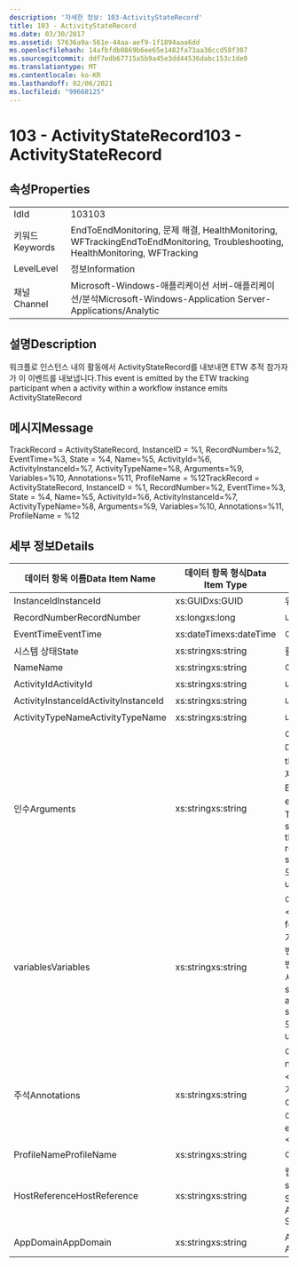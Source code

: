 ```yaml
---
description: '자세한 정보: 103-ActivityStateRecord'
title: 103 - ActivityStateRecord
ms.date: 03/30/2017
ms.assetid: 57636a9a-561e-44aa-aef9-1f1894aaa6dd
ms.openlocfilehash: 14afbfdb0869b6ee65e1482fa73aa36ccd58f307
ms.sourcegitcommit: ddf7edb67715a5b9a45e3dd44536dabc153c1de0
ms.translationtype: MT
ms.contentlocale: ko-KR
ms.lasthandoff: 02/06/2021
ms.locfileid: "99668125"
---
```

# <a name="103---activitystaterecord"></a><span data-ttu-id="45b9b-103">103 - ActivityStateRecord</span><span class="sxs-lookup"><span data-stu-id="45b9b-103">103 - ActivityStateRecord</span></span>

## <a name="properties"></a><span data-ttu-id="45b9b-104">속성</span><span class="sxs-lookup"><span data-stu-id="45b9b-104">Properties</span></span>  
  
|||  
|-|-|  
|<span data-ttu-id="45b9b-105">Id</span><span class="sxs-lookup"><span data-stu-id="45b9b-105">Id</span></span>|<span data-ttu-id="45b9b-106">103</span><span class="sxs-lookup"><span data-stu-id="45b9b-106">103</span></span>|  
|<span data-ttu-id="45b9b-107">키워드</span><span class="sxs-lookup"><span data-stu-id="45b9b-107">Keywords</span></span>|<span data-ttu-id="45b9b-108">EndToEndMonitoring, 문제 해결, HealthMonitoring, WFTracking</span><span class="sxs-lookup"><span data-stu-id="45b9b-108">EndToEndMonitoring, Troubleshooting, HealthMonitoring, WFTracking</span></span>|  
|<span data-ttu-id="45b9b-109">Level</span><span class="sxs-lookup"><span data-stu-id="45b9b-109">Level</span></span>|<span data-ttu-id="45b9b-110">정보</span><span class="sxs-lookup"><span data-stu-id="45b9b-110">Information</span></span>|  
|<span data-ttu-id="45b9b-111">채널</span><span class="sxs-lookup"><span data-stu-id="45b9b-111">Channel</span></span>|<span data-ttu-id="45b9b-112">Microsoft-Windows-애플리케이션 서버-애플리케이션/분석</span><span class="sxs-lookup"><span data-stu-id="45b9b-112">Microsoft-Windows-Application Server-Applications/Analytic</span></span>|  
  
## <a name="description"></a><span data-ttu-id="45b9b-113">설명</span><span class="sxs-lookup"><span data-stu-id="45b9b-113">Description</span></span>  

 <span data-ttu-id="45b9b-114">워크플로 인스턴스 내의 활동에서 ActivityStateRecord를 내보내면 ETW 추적 참가자가 이 이벤트를 내보냅니다.</span><span class="sxs-lookup"><span data-stu-id="45b9b-114">This event is emitted by the ETW tracking participant when a activity within a workflow instance emits ActivityStateRecord</span></span>  
  
## <a name="message"></a><span data-ttu-id="45b9b-115">메시지</span><span class="sxs-lookup"><span data-stu-id="45b9b-115">Message</span></span>  

 <span data-ttu-id="45b9b-116">TrackRecord = ActivityStateRecord, InstanceID = %1, RecordNumber=%2, EventTime=%3, State = %4, Name=%5, ActivityId=%6, ActivityInstanceId=%7, ActivityTypeName=%8, Arguments=%9, Variables=%10, Annotations=%11, ProfileName = %12</span><span class="sxs-lookup"><span data-stu-id="45b9b-116">TrackRecord = ActivityStateRecord, InstanceID = %1, RecordNumber=%2, EventTime=%3, State = %4, Name=%5, ActivityId=%6, ActivityInstanceId=%7, ActivityTypeName=%8, Arguments=%9, Variables=%10, Annotations=%11, ProfileName = %12</span></span>  
  
## <a name="details"></a><span data-ttu-id="45b9b-117">세부 정보</span><span class="sxs-lookup"><span data-stu-id="45b9b-117">Details</span></span>  
  
|<span data-ttu-id="45b9b-118">데이터 항목 이름</span><span class="sxs-lookup"><span data-stu-id="45b9b-118">Data Item Name</span></span>|<span data-ttu-id="45b9b-119">데이터 항목 형식</span><span class="sxs-lookup"><span data-stu-id="45b9b-119">Data Item Type</span></span>|<span data-ttu-id="45b9b-120">설명</span><span class="sxs-lookup"><span data-stu-id="45b9b-120">Description</span></span>|  
|--------------------|--------------------|-----------------|  
|<span data-ttu-id="45b9b-121">InstanceId</span><span class="sxs-lookup"><span data-stu-id="45b9b-121">InstanceId</span></span>|<span data-ttu-id="45b9b-122">xs:GUID</span><span class="sxs-lookup"><span data-stu-id="45b9b-122">xs:GUID</span></span>|<span data-ttu-id="45b9b-123">워크플로의 인스턴스 ID</span><span class="sxs-lookup"><span data-stu-id="45b9b-123">The instance id for the workflow</span></span>|  
|<span data-ttu-id="45b9b-124">RecordNumber</span><span class="sxs-lookup"><span data-stu-id="45b9b-124">RecordNumber</span></span>|<span data-ttu-id="45b9b-125">xs:long</span><span class="sxs-lookup"><span data-stu-id="45b9b-125">xs:long</span></span>|<span data-ttu-id="45b9b-126">내보낸 레코드의 시퀀스 번호</span><span class="sxs-lookup"><span data-stu-id="45b9b-126">The sequence number of the emitted record</span></span>|  
|<span data-ttu-id="45b9b-127">EventTime</span><span class="sxs-lookup"><span data-stu-id="45b9b-127">EventTime</span></span>|<span data-ttu-id="45b9b-128">xs:dateTime</span><span class="sxs-lookup"><span data-stu-id="45b9b-128">xs:dateTime</span></span>|<span data-ttu-id="45b9b-129">이벤트를 내보낸 시간(UTC)</span><span class="sxs-lookup"><span data-stu-id="45b9b-129">The time in UTC when the event was emitted</span></span>|  
|<span data-ttu-id="45b9b-130">시스템 상태</span><span class="sxs-lookup"><span data-stu-id="45b9b-130">State</span></span>|<span data-ttu-id="45b9b-131">xs:string</span><span class="sxs-lookup"><span data-stu-id="45b9b-131">xs:string</span></span>|<span data-ttu-id="45b9b-132">활동의 상태</span><span class="sxs-lookup"><span data-stu-id="45b9b-132">The state of the activity</span></span>|  
|<span data-ttu-id="45b9b-133">Name</span><span class="sxs-lookup"><span data-stu-id="45b9b-133">Name</span></span>|<span data-ttu-id="45b9b-134">xs:string</span><span class="sxs-lookup"><span data-stu-id="45b9b-134">xs:string</span></span>|<span data-ttu-id="45b9b-135">이벤트를 내보낸 활동의 표시 이름</span><span class="sxs-lookup"><span data-stu-id="45b9b-135">The display name of the activity that emitted the event</span></span>|  
|<span data-ttu-id="45b9b-136">ActivityId</span><span class="sxs-lookup"><span data-stu-id="45b9b-136">ActivityId</span></span>|<span data-ttu-id="45b9b-137">xs:string</span><span class="sxs-lookup"><span data-stu-id="45b9b-137">xs:string</span></span>|<span data-ttu-id="45b9b-138">내보내는 활동의 활동 ID</span><span class="sxs-lookup"><span data-stu-id="45b9b-138">The activity id of the emitting activity</span></span>|  
|<span data-ttu-id="45b9b-139">ActivityInstanceId</span><span class="sxs-lookup"><span data-stu-id="45b9b-139">ActivityInstanceId</span></span>|<span data-ttu-id="45b9b-140">xs:string</span><span class="sxs-lookup"><span data-stu-id="45b9b-140">xs:string</span></span>|<span data-ttu-id="45b9b-141">내보내는 활동의 활동 인스턴스 ID</span><span class="sxs-lookup"><span data-stu-id="45b9b-141">The activity instance id of the emitting activity</span></span>|  
|<span data-ttu-id="45b9b-142">ActivityTypeName</span><span class="sxs-lookup"><span data-stu-id="45b9b-142">ActivityTypeName</span></span>|<span data-ttu-id="45b9b-143">xs:string</span><span class="sxs-lookup"><span data-stu-id="45b9b-143">xs:string</span></span>|<span data-ttu-id="45b9b-144">내보내는 활동의 형식 이름</span><span class="sxs-lookup"><span data-stu-id="45b9b-144">The type name of the emitting activity</span></span>|  
|<span data-ttu-id="45b9b-145">인수</span><span class="sxs-lookup"><span data-stu-id="45b9b-145">Arguments</span></span>|<span data-ttu-id="45b9b-146">xs:string</span><span class="sxs-lookup"><span data-stu-id="45b9b-146">xs:string</span></span>|<span data-ttu-id="45b9b-147">이 이벤트와 함께 추적된 인수입니다.</span><span class="sxs-lookup"><span data-stu-id="45b9b-147">The arguments that were tracked with this event.</span></span>  <span data-ttu-id="45b9b-148">값은 xml 요소에 argumentValue 형식으로 저장 됩니다 \<items> \< item  name = "argumentName" type="System.String"> \</item> \</items> .</span><span class="sxs-lookup"><span data-stu-id="45b9b-148">The values are stored in an xml element in the format \<items>\< item  name = "argumentName" type="System.String">argumentValue\</item>\</items>.</span></span>  <span data-ttu-id="45b9b-149">추적 된 인수가 없으면 문자열에가 포함 \<items/> 됩니다.</span><span class="sxs-lookup"><span data-stu-id="45b9b-149">If no arguments were tracked then the string contains \<items/>.</span></span> <span data-ttu-id="45b9b-150">ETW 이벤트 크기는 ETW 버퍼 크기 또는 ETW 이벤트의 최대 페이로드에 따라 제한됩니다.</span><span class="sxs-lookup"><span data-stu-id="45b9b-150">The ETW event size is limited by the ETW buffer size or the max payload for an ETW event.</span></span> <span data-ttu-id="45b9b-151">이벤트 크기가 ETW 제한을 초과 하면 주석을 삭제 하 고 주석 값을 ...로 대체 하 여 이벤트를 자릅니다. \<items> \</items>  다음 형식은 ToString ()에서 반환 된 값으로 저장 됩니다. string, char, bool, int, short, long, uint, ushort, ulong, system.string, float, double, system.string, system.string, System.web.</span><span class="sxs-lookup"><span data-stu-id="45b9b-151">If the size of the event exceeds the ETW limits, then the event is truncated by dropping the annotations and replacing the annotation value with \<items>...\</items>.  The following types are stored as their value as returned by ToString(); string,char,bool,int,short,long,uint,ushort,ulong,System.Single,float,double,System.Guid,System.DateTimeOffset,System.DateTime.</span></span>  <span data-ttu-id="45b9b-152">모든 다른 형식은 System.Runtime.Serialization.NetDataContractSerializer를 사용하여 serialize됩니다.</span><span class="sxs-lookup"><span data-stu-id="45b9b-152">All other types are serialized using System.Runtime.Serialization.NetDataContractSerializer.</span></span>|  
|<span data-ttu-id="45b9b-153">variables</span><span class="sxs-lookup"><span data-stu-id="45b9b-153">Variables</span></span>|<span data-ttu-id="45b9b-154">xs:string</span><span class="sxs-lookup"><span data-stu-id="45b9b-154">xs:string</span></span>|<span data-ttu-id="45b9b-155">이 이벤트와 함께 추적된 변수입니다.</span><span class="sxs-lookup"><span data-stu-id="45b9b-155">The variables that were tracked with this event.</span></span>  <span data-ttu-id="45b9b-156">값은 xml 요소에 variableValue 형식으로 저장 됩니다 \<items> \< item  name = "variableName" type="System.String"> \</item> \</items> .</span><span class="sxs-lookup"><span data-stu-id="45b9b-156">The values are stored in an xml element in the format \<items>\< item  name = "variableName" type="System.String">variableValue\</item>\</items>.</span></span>  <span data-ttu-id="45b9b-157">추적 된 변수가 없으면 문자열에가 포함 \<items/> 됩니다.</span><span class="sxs-lookup"><span data-stu-id="45b9b-157">If no variables were tracked then the string contains \<items/>.</span></span> <span data-ttu-id="45b9b-158">ETW 이벤트 크기는 ETW 버퍼 크기 또는 ETW 이벤트의 최대 페이로드에 따라 제한됩니다.</span><span class="sxs-lookup"><span data-stu-id="45b9b-158">The ETW event size is limited by the ETW buffer size or the max payload for an ETW event.</span></span> <span data-ttu-id="45b9b-159">이벤트 크기가 ETW 제한을 초과 하면 주석을 삭제 하 고 변수 값을 ...로 대체 하 여 이벤트를 자릅니다. \<items> \</items>  다음 형식은 ToString ()에서 반환 된 값으로 저장 됩니다. string, char, bool, int, short, long, uint, ushort, ulong, system.string, float, double, system.string, system.string, System.web.</span><span class="sxs-lookup"><span data-stu-id="45b9b-159">If the size of the event exceeds the ETW limits, then the event is truncated by dropping the annotations and replacing the variables value with \<items>...\</items>.  The following types are stored as their value as returned by ToString(); string,char,bool,int,short,long,uint,ushort,ulong,System.Single,float,double,System.Guid,System.DateTimeOffset,System.DateTime.</span></span>  <span data-ttu-id="45b9b-160">모든 다른 형식은 System.Runtime.Serialization.NetDataContractSerializer를 사용하여 serialize됩니다.</span><span class="sxs-lookup"><span data-stu-id="45b9b-160">All other types are serialized using System.Runtime.Serialization.NetDataContractSerializer.</span></span>|  
|<span data-ttu-id="45b9b-161">주석</span><span class="sxs-lookup"><span data-stu-id="45b9b-161">Annotations</span></span>|<span data-ttu-id="45b9b-162">xs:string</span><span class="sxs-lookup"><span data-stu-id="45b9b-162">xs:string</span></span>|<span data-ttu-id="45b9b-163">이 이벤트에 추가된 주석입니다.</span><span class="sxs-lookup"><span data-stu-id="45b9b-163">The annotations that were added to this event.</span></span>  <span data-ttu-id="45b9b-164">값은 xml 요소에 a 형식으로 저장 됩니다 \<items> \< item  name = "annotationName" type="System.String"> \</item> \</items> .</span><span class="sxs-lookup"><span data-stu-id="45b9b-164">The values are stored in an xml element in the format \<items>\< item  name = "annotationName" type="System.String">annotationValue\</item>\</items>.</span></span>  <span data-ttu-id="45b9b-165">주석을 지정 하지 않으면 문자열에가 포함 \<items/> 됩니다.</span><span class="sxs-lookup"><span data-stu-id="45b9b-165">If no annotations are specified then the string contains \<items/>.</span></span> <span data-ttu-id="45b9b-166">ETW 이벤트 크기는 ETW 버퍼 크기 또는 ETW 이벤트의 최대 페이로드에 따라 제한됩니다.</span><span class="sxs-lookup"><span data-stu-id="45b9b-166">The ETW event size is limited by the ETW buffer size or the max payload for an ETW event.</span></span> <span data-ttu-id="45b9b-167">이벤트 크기가 ETW 제한을 초과 하면 주석을 삭제 하 고 주석 값을 ...로 대체 하 여 이벤트를 자릅니다. \<items> \</items></span><span class="sxs-lookup"><span data-stu-id="45b9b-167">If the size of the event exceeds the ETW limits, then the event is truncated by dropping the annotations and replacing the annotation value with \<items>...\</items>.</span></span>|  
|<span data-ttu-id="45b9b-168">ProfileName</span><span class="sxs-lookup"><span data-stu-id="45b9b-168">ProfileName</span></span>|<span data-ttu-id="45b9b-169">xs:string</span><span class="sxs-lookup"><span data-stu-id="45b9b-169">xs:string</span></span>|<span data-ttu-id="45b9b-170">이 이벤트를 내보낸 이름 또는 추적 프로필</span><span class="sxs-lookup"><span data-stu-id="45b9b-170">The name or the tracking profile that resulted in this event being emitted</span></span>|  
|<span data-ttu-id="45b9b-171">HostReference</span><span class="sxs-lookup"><span data-stu-id="45b9b-171">HostReference</span></span>|<span data-ttu-id="45b9b-172">xs:string</span><span class="sxs-lookup"><span data-stu-id="45b9b-172">xs:string</span></span>|<span data-ttu-id="45b9b-173">웹 호스팅 서비스의 경우 이 필드는 웹 계층의 서비스를 고유하게 식별합니다.</span><span class="sxs-lookup"><span data-stu-id="45b9b-173">For web hosted services, this field uniquely identifies the service in the web hierarchy.</span></span>  <span data-ttu-id="45b9b-174">해당 형식은 ' 웹 사이트 이름 응용 프로그램 가상 경로&#124;서비스 가상 경로&#124;ServiceName ' 예: ' Default Web Site/CalculatorApplication&#124;/CalculatorService.svc&#124;CalculatorService '로 정의 됩니다.</span><span class="sxs-lookup"><span data-stu-id="45b9b-174">Its format is defined as 'Web Site Name Application Virtual Path&#124;Service Virtual Path&#124;ServiceName' Example: 'Default Web Site/CalculatorApplication&#124;/CalculatorService.svc&#124;CalculatorService'</span></span>|  
|<span data-ttu-id="45b9b-175">AppDomain</span><span class="sxs-lookup"><span data-stu-id="45b9b-175">AppDomain</span></span>|<span data-ttu-id="45b9b-176">xs:string</span><span class="sxs-lookup"><span data-stu-id="45b9b-176">xs:string</span></span>|<span data-ttu-id="45b9b-177">AppDomain.CurrentDomain.FriendlyName에서 반환되는 문자열입니다.</span><span class="sxs-lookup"><span data-stu-id="45b9b-177">The string returned by AppDomain.CurrentDomain.FriendlyName.</span></span>|
